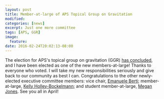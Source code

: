```yaml
---
layout: post
title: Member-at-large of APS Topical Group on Gravitation
modified:
categories: [news]
excerpt: Just one more committee
tags: [APS, GGR]
image:
  feature:
date: 2016-02-24T20:02:13-08:00
---
```


The election for APS's topical group on gravitation (GGR)
[has concluded](http://apsggr.org/?p=328), and I have been elected as
one of the new members-at-large!  Thanks to everyone who voted. I will
take my new responsibilities seriously and give back to our community
as best I can. Congratulations to the other newly-elected executive
committee members: vice chair,
[Emanuele Berti](http://www.phy.olemiss.edu/~berti/); member-at-large,
[Kelly Holley-Bockelmann](http://astro.phy.vanderbilt.edu/~holleyjk/Site/);
and student member-at-large,
[Megan Jones](http://graduate.wvu.edu/fellowship-profiles/megan-jones). See
you all in April!
